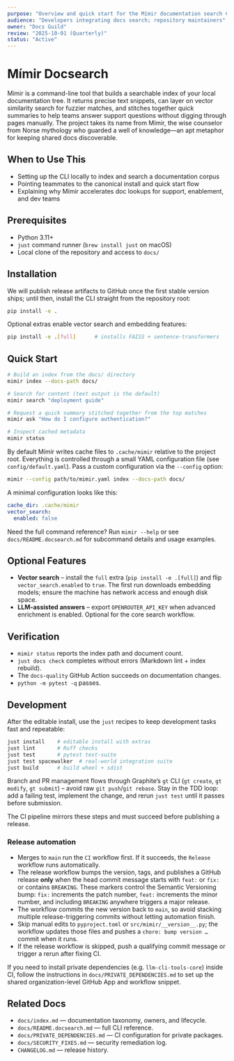 ```yaml
---
purpose: "Overview and quick start for the Mímir documentation search CLI"
audience: "Developers integrating docs search; repository maintainers"
owner: "Docs Guild"
review: "2025-10-01 (Quarterly)"
status: "Active"
---
```


# Mímir Docsearch

Mímir is a command-line tool that builds a searchable index of your local
documentation tree. It returns precise text snippets, can layer on vector
similarity search for fuzzier matches, and stitches together quick summaries to
help teams answer support questions without digging through pages manually. The
project takes its name from Mímir, the wise counselor from Norse mythology who
guarded a well of knowledge—an apt metaphor for keeping shared docs discoverable.

## When to Use This

- Setting up the CLI locally to index and search a documentation corpus
- Pointing teammates to the canonical install and quick start flow
- Explaining why Mímir accelerates doc lookups for support, enablement, and dev teams

## Prerequisites

- Python 3.11+
- `just` command runner (`brew install just` on macOS)
- Local clone of the repository and access to `docs/`

## Installation

We will publish release artifacts to GitHub once the first stable version ships;
until then, install the CLI straight from the repository root:

```bash
pip install -e .
```

Optional extras enable vector search and embedding features:

```bash
pip install -e .[full]      # installs FAISS + sentence-transformers
```

## Quick Start

```bash
# Build an index from the docs/ directory
mimir index --docs-path docs/

# Search for content (text output is the default)
mimir search "deployment guide"

# Request a quick summary stitched together from the top matches
mimir ask "How do I configure authentication?"

# Inspect cached metadata
mimir status
```

By default Mímir writes cache files to `.cache/mimir` relative to the project
root.
Everything is controlled through a small YAML configuration file (see
`config/default.yaml`). Pass a custom configuration via the `--config` option:

```bash
mimir --config path/to/mimir.yaml index --docs-path docs/
```

A minimal configuration looks like this:

```yaml
cache_dir: .cache/mimir
vector_search:
  enabled: false
```

Need the full command reference? Run `mimir --help` or see
`docs/README.docsearch.md` for subcommand details and usage examples.

## Optional Features

- **Vector search** – install the `full` extra (`pip install -e .[full]`)
  and flip `vector_search.enabled` to `true`. The first run downloads
  embedding models; ensure the machine has network access and enough disk
  space.
- **LLM-assisted answers** – export `OPENROUTER_API_KEY` when advanced
  enrichment is enabled. Optional for the core search workflow.

## Verification

- `mimir status` reports the index path and document count.
- `just docs check` completes without errors (Markdown lint + index rebuild).
- The `docs-quality` GitHub Action succeeds on documentation changes.
- `python -m pytest -q` passes.

## Development

After the editable install, use the `just` recipes to keep development tasks
fast and repeatable:

```bash
just install    # editable install with extras
just lint       # Ruff checks
just test       # pytest test-suite
just test spacewalker  # real-world integration suite
just build      # build wheel + sdist
```

Branch and PR management flows through Graphite’s `gt` CLI (`gt create`,
`gt modify`, `gt submit`) – avoid raw `git push`/`git rebase`. Stay in the TDD
loop: add a failing test, implement the change, and rerun `just test` until it
passes before submission.

The CI pipeline mirrors these steps and must succeed before publishing a release.

### Release automation

- Merges to `main` run the `CI` workflow first. If it succeeds, the `Release`
  workflow runs automatically.
- The release workflow bumps the version, tags, and publishes a GitHub release
  **only** when the head commit message starts with `feat:` or `fix:` or contains
  `BREAKING`. These markers control the Semantic Versioning bump: `fix:`
  increments the patch number, `feat:` increments the minor number, and
  including `BREAKING` anywhere triggers a major release.
- The workflow commits the new version back to `main`, so avoid stacking
  multiple release-triggering commits without letting automation finish.
- Skip manual edits to `pyproject.toml` or `src/mimir/__version__.py`; the
  workflow updates those files and pushes a `chore: bump version …` commit when
  it runs.
- If the release workflow is skipped, push a qualifying commit message or
  trigger a rerun after fixing CI.

If you need to install private dependencies (e.g. `llm-cli-tools-core`) inside
CI, follow
the instructions in `docs/PRIVATE_DEPENDENCIES.md` to set up the shared
organization-level GitHub App and workflow snippet.

## Related Docs

- `docs/index.md` — documentation taxonomy, owners, and lifecycle.
- `docs/README.docsearch.md` — full CLI reference.
- `docs/PRIVATE_DEPENDENCIES.md` — CI configuration for private packages.
- `docs/SECURITY_FIXES.md` — security remediation log.
- `CHANGELOG.md` — release history.
